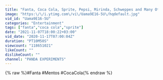 ```yaml
---
title: "Fanta, Coca Cola, Sprite, Pepsi, Mirinda, Schweppes and Many Other Sodas vs Mentos Underground"
image: "https:\/\/i.ytimg.com\/vi\/Uama9E16-5U\/hqdefault.jpg"
vid_id: "Uama9E16-5U"
categories: "Entertainment"
tags: ["fanta","coca cola","sprite"]
date: "2021-11-07T18:00:22+03:00"
vid_date: "2020-11-17T07:00:04Z"
duration: "PT10M50S"
viewcount: "118651021"
likeCount: ""
dislikeCount: ""
channel: "PANDA EXPERIMENTS"
---
```

{% raw %}#Fanta #Mentos #CocaCola{% endraw %}
